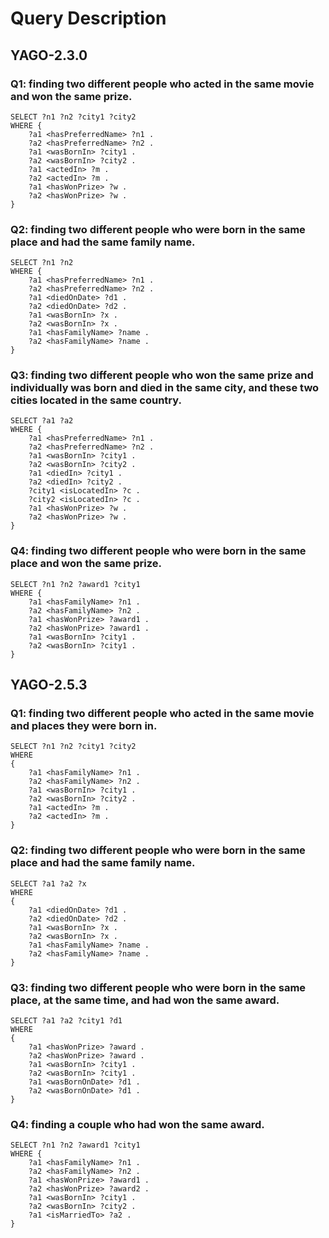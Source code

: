 # Query Description

## YAGO-2.3.0
### Q1: finding two different people who acted in the same movie and won the same prize.
```
SELECT ?n1 ?n2 ?city1 ?city2 
WHERE { 
    ?a1 <hasPreferredName> ?n1 . 
    ?a2 <hasPreferredName> ?n2 . 
    ?a1 <wasBornIn> ?city1 . 
    ?a2 <wasBornIn> ?city2 . 
    ?a1 <actedIn> ?m . 
    ?a2 <actedIn> ?m . 
    ?a1 <hasWonPrize> ?w .
    ?a2 <hasWonPrize> ?w .
}
```

### Q2: finding two different people who were born in the same place and had the same family name.
```
SELECT ?n1 ?n2 
WHERE { 
    ?a1 <hasPreferredName> ?n1 . 
    ?a2 <hasPreferredName> ?n2 . 
    ?a1 <diedOnDate> ?d1 . 
    ?a2 <diedOnDate> ?d2 . 
    ?a1 <wasBornIn> ?x . 
    ?a2 <wasBornIn> ?x . 
    ?a1 <hasFamilyName> ?name .
    ?a2 <hasFamilyName> ?name .
}
```
### Q3: finding two different people who won the same prize and individually was born and died in the same city, and these two cities located in the same country.
```
SELECT ?a1 ?a2
WHERE { 
    ?a1 <hasPreferredName> ?n1 . 
    ?a2 <hasPreferredName> ?n2 .
    ?a1 <wasBornIn> ?city1 . 
    ?a2 <wasBornIn> ?city2 . 
    ?a1 <diedIn> ?city1 . 
    ?a2 <diedIn> ?city2 . 
    ?city1 <isLocatedIn> ?c .
    ?city2 <isLocatedIn> ?c .
    ?a1 <hasWonPrize> ?w .
    ?a2 <hasWonPrize> ?w .
}
```
### Q4: finding two different people who were born in the same place and won the same prize.
```
SELECT ?n1 ?n2 ?award1 ?city1
WHERE { 
    ?a1 <hasFamilyName> ?n1 .
    ?a2 <hasFamilyName> ?n2 .
    ?a1 <hasWonPrize> ?award1 . 
    ?a2 <hasWonPrize> ?award1 . 
    ?a1 <wasBornIn> ?city1 . 
    ?a2 <wasBornIn> ?city1 .
}
```

## YAGO-2.5.3
### Q1: finding two different people who acted in the same movie and places they were born in.
```
SELECT ?n1 ?n2 ?city1 ?city2
WHERE 
{
    ?a1 <hasFamilyName> ?n1 .
    ?a2 <hasFamilyName> ?n2 .
    ?a1 <wasBornIn> ?city1 . 
    ?a2 <wasBornIn> ?city2 . 
    ?a1 <actedIn> ?m . 
    ?a2 <actedIn> ?m . 
}
```
### Q2: finding two different people who were born in the same place and had the same family name.
```
SELECT ?a1 ?a2 ?x
WHERE  
{ 
    ?a1 <diedOnDate> ?d1 . 
    ?a2 <diedOnDate> ?d2 . 
    ?a1 <wasBornIn> ?x . 
    ?a2 <wasBornIn> ?x . 
    ?a1 <hasFamilyName> ?name .
    ?a2 <hasFamilyName> ?name .
}
```
### Q3: finding two different people who were born in the same place, at the same time, and had won the same award.
```
SELECT ?a1 ?a2 ?city1 ?d1
WHERE 
{
    ?a1 <hasWonPrize> ?award .
    ?a2 <hasWonPrize> ?award .
    ?a1 <wasBornIn> ?city1 .
    ?a2 <wasBornIn> ?city1 .
    ?a1 <wasBornOnDate> ?d1 .
    ?a2 <wasBornOnDate> ?d1 .
}
```
### Q4: finding a couple who had won the same award.
```
SELECT ?n1 ?n2 ?award1 ?city1
WHERE { 
    ?a1 <hasFamilyName> ?n1 .
    ?a2 <hasFamilyName> ?n2 .
    ?a1 <hasWonPrize> ?award1 . 
    ?a2 <hasWonPrize> ?award2 . 
    ?a1 <wasBornIn> ?city1 . 
    ?a2 <wasBornIn> ?city2 . 
    ?a1 <isMarriedTo> ?a2 .
}
```
